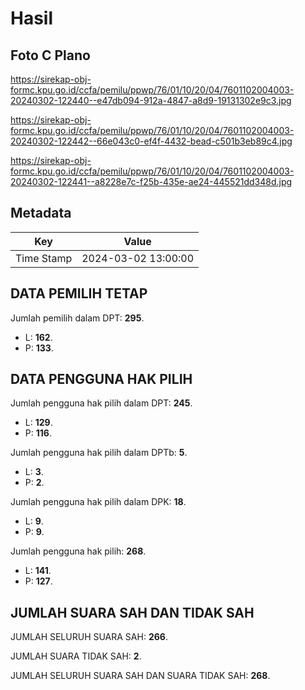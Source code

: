 # Hasil

## Foto C Plano

https://sirekap-obj-formc.kpu.go.id/ccfa/pemilu/ppwp/76/01/10/20/04/7601102004003-20240302-122440--e47db094-912a-4847-a8d9-19131302e9c3.jpg

https://sirekap-obj-formc.kpu.go.id/ccfa/pemilu/ppwp/76/01/10/20/04/7601102004003-20240302-122442--66e043c0-ef4f-4432-bead-c501b3eb89c4.jpg

https://sirekap-obj-formc.kpu.go.id/ccfa/pemilu/ppwp/76/01/10/20/04/7601102004003-20240302-122441--a8228e7c-f25b-435e-ae24-445521dd348d.jpg


## Metadata

| Key        | Value               |
| ---------- | ------------------- |
| Time Stamp | 2024-03-02 13:00:00 |


## DATA PEMILIH TETAP

Jumlah pemilih dalam DPT: **295**.
 * L: **162**.
 * P: **133**.

## DATA PENGGUNA HAK PILIH

Jumlah pengguna hak pilih dalam DPT: **245**.
 * L: **129**.
 * P: **116**.

Jumlah pengguna hak pilih dalam DPTb: **5**.
 * L: **3**.
 * P: **2**.

Jumlah pengguna hak pilih dalam DPK: **18**.
 * L: **9**.
 * P: **9**.

Jumlah pengguna hak pilih: **268**.
 * L: **141**.
 * P: **127**.

## JUMLAH SUARA SAH DAN TIDAK SAH

JUMLAH SELURUH SUARA SAH: **266**.

JUMLAH SUARA TIDAK SAH: **2**.

JUMLAH SELURUH SUARA SAH DAN SUARA TIDAK SAH: **268**.


